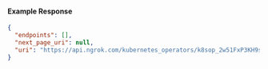 <!-- Code generated for API Clients. DO NOT EDIT. -->
#### Example Response
```json
{
  "endpoints": [],
  "next_page_uri": null,
  "uri": "https://api.ngrok.com/kubernetes_operators/k8sop_2w51FxP3KH9sLB4OzccSQl9h9V7/bound_endpoints"
}
